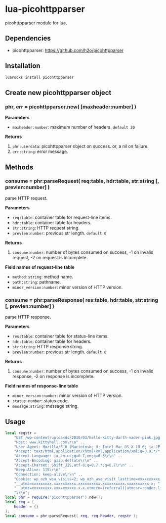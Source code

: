 # lua-picohttpparser

picohttpparser module for lua.

## Dependencies

- picohttpparser: https://github.com/h2o/picohttpparser


## Installation

```sh
luarocks install picohttpparser
```


## Create new picohttpparser object

### phr, err = picohttpparser.new( [maxheader:number] )

**Parameters**

- `maxheader:number`: maximum number of headers. `default 20`


**Returns**

1. `phr:userdata`: picohttpparser object on success. or, a nil on failure.
2. `err:string`: error message.


## Methods

### consume = phr:parseRequest( req:table, hdr:table, str:string [, prevlen:number] )

parse HTTP request.

**Parameters**

- `req:table`: container table for request-line items.
- `hdr:table`: container table for headers.
- `str:string`: HTTP request string.
- `prevlen:number`: previous str length. `default 0`


**Returns**

1. `consume:number`: number of bytes consumed on success, -1 on invalid request, -2 on request is incomplete.


**Field names of request-line table**

- `method:string`: method name.
- `path:string`: pathname.
- `minor_version:number`: minor version of HTTP version.


### consume = phr:parseResponse( res:table, hdr:table, str:string [, prevlen:number] )

parse HTTP response.

**Parameters**

- `res:table`: container table for status-line items.
- `hdr:table`: container table for headers.
- `str:string`: HTTP response string.
- `prevlen:number`: previous str length. `default 0`


**Returns**

1. `consume:number`: number of bytes consumed on success, -1 on invalid response, -2 on response is incomplete.


**Field names of response-line table**

- `minor_version:number`: minor version of HTTP version.
- `status:number`: status code.
- `message:string`: message string.


## Usage

```lua
local reqstr = 
    "GET /wp-content/uploa<ds/2010/03/hello-kitty-darth-vader-pink.jpg HTTP/1.1\r\n" ..
    "Host: www.kittyhell.com\r\n" ..
    "User-Agent: Mozilla/5.0 (Macintosh; U; Intel Mac OS X 10.6; ja-JP-mac; rv:1.9.2.3) Gecko/20100401 Firefox/3.6.3 Pathtraq/0.9\r\n" ..
    "Accept: text/html,application/xhtml+xml,application/xml;q=0.9,*/*;q=0.8\r\n" ..
    "Accept-Language: ja,en-us;q=0.7,en;q=0.3\r\n" ..
    "Accept-Encoding: gzip,deflate\r\n" ..
    "Accept-Charset: Shift_JIS,utf-8;q=0.7,*;q=0.7\r\n" ..
    "Keep-Alive: 115\r\n" ..
    "Connection: keep-alive\r\n" ..
    "Cookie: wp_ozh_wsa_visits=2; wp_ozh_wsa_visit_lasttime=xxxxxxxxxx; " ..
    "__utma=xxxxxxxxx.xxxxxxxxxx.xxxxxxxxxx.xxxxxxxxxx.xxxxxxxxxx.x; " ..
    "__utmz=xxxxxxxxx.xxxxxxxxxx.x.x.utmccn=(referral)|utmcsr=reader.livedoor.com|utmcct=/reader/|utmcmd=referral\r\n" ..
    "\r\n";
local phr = require('picohttpparser').new();
local req = {
	header = {}	
};
local consume = phr:parseRequest( req, req.header, reqstr );
```

